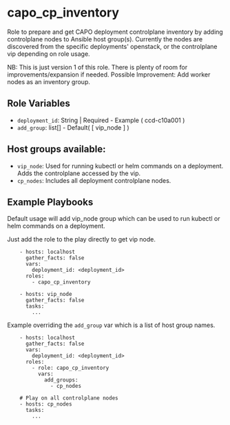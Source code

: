 capo_cp_inventory
=================

Role to prepare and get CAPO deployment controlplane inventory by adding controlplane nodes to Ansible host group(s). Currently the nodes are discovered from the specific deployments' openstack, or the controlplane vip depending on role usage.

NB: This is just version 1 of this role. There is plenty of room for improvements/expansion if needed.
Possible Improvement: Add worker nodes as an inventory group.


Role Variables
--------------
- `deployment_id`: String | Required - Example ( ccd-c10a001 )
- `add_group`: list[] - Default( [ vip_node ] )

Host groups available:
--------------
  - `vip_node`: Used for running kubectl or helm commands on a deployment. Adds the controlplane accessed by the vip.
  - `cp_nodes`: Includes all deployment controlplane nodes.


Example Playbooks
----------------
Default usage will add vip_node group which can be used to run kubectl or helm commands on a deployment.

Just add the role to the play directly to get vip node.

```
    - hosts: localhost
      gather_facts: false
      vars:
        deployment_id: <deployment_id>
      roles:
        - capo_cp_inventory

    - hosts: vip_node
      gather_facts: false
      tasks:
        ...
```

Example overriding the `add_group` var which is a list of host group names.

```
    - hosts: localhost
      gather_facts: false
      vars:
        deployment_id: <deployment_id>
      roles:
        - role: capo_cp_inventory
          vars:
            add_groups:
              - cp_nodes

    # Play on all controlplane nodes
    - hosts: cp_nodes
      tasks:
        ...
```